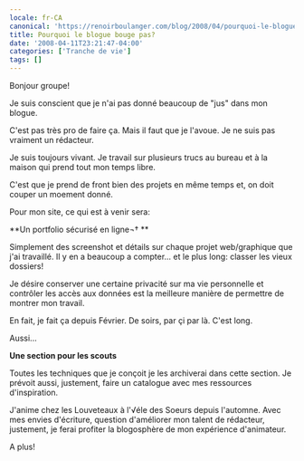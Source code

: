 ```yaml
---
locale: fr-CA
canonical: 'https://renoirboulanger.com/blog/2008/04/pourquoi-le-blogue-bouge-pas/'
title: Pourquoi le blogue bouge pas?
date: '2008-04-11T23:21:47-04:00'
categories: ['Tranche de vie']
tags: []
---
```


Bonjour groupe!

Je suis conscient que je n'ai pas donné beaucoup de "jus" dans mon blogue.

C'est pas très pro de faire ça. Mais il faut que je l'avoue. Je ne suis pas vraiment un rédacteur.

Je suis toujours vivant. Je travail sur plusieurs trucs au bureau et à la maison qui prend tout mon temps libre.

C'est que je prend de front bien des projets en même temps et, on doit couper un moement donné.

Pour mon site, ce qui est à venir sera:

**Un portfolio sécurisé en ligne¬† **

Simplement des screenshot et détails sur chaque projet web/graphique que j'ai travaillé. Il y en a beaucoup a compter... et le plus long: classer les vieux dossiers!

Je désire conserver une certaine privacité sur ma vie personnelle et contrôler les accès aux données est la meilleure manière de permettre de montrer mon travail.

En fait, je fait ça depuis Février. De soirs, par çi par là. C'est long.

Aussi...

**Une section pour les scouts**

Toutes les techniques que je conçoit je les archiverai dans cette section. Je prévoit aussi, justement, faire un catalogue avec mes ressources d'inspiration.

J'anime chez les Louveteaux à l'√éle des Soeurs depuis l'automne. Avec mes envies d'écriture, question d'améliorer mon talent de rédacteur, justement, je ferai profiter la blogosphère de mon expérience d'animateur.

A plus!
